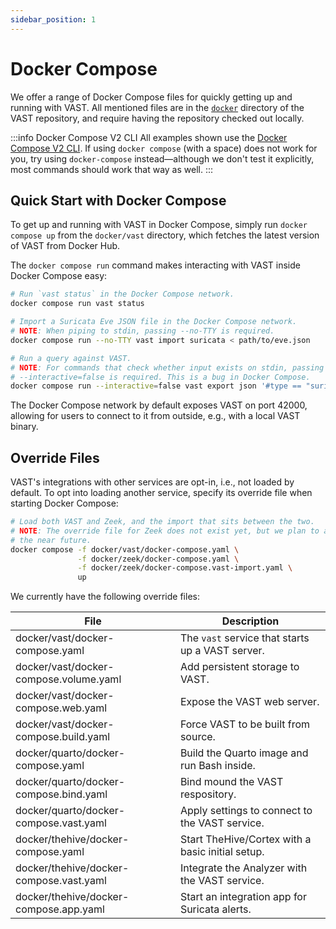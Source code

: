 ```yaml
---
sidebar_position: 1
---
```


# Docker Compose

We offer a range of Docker Compose files for quickly getting up and running with
VAST. All mentioned files are in the [`docker`][vast-repo-docker] directory of
the VAST repository, and require having the repository checked out locally.

[vast-repo-docker]: https://github.com/tenzir/vast/tree/master/docker

:::info Docker Compose V2 CLI
All examples shown use the [Docker Compose V2 CLI][docker-compose-v2-cli]. If
using `docker compose` (with a space) does not work for you, try using
`docker-compose` instead—although we don't test it explicitly, most commands
should work that way as well.
:::

[docker-compose-v2-cli]: https://docs.docker.com/compose/#compose-v2-and-the-new-docker-compose-command

## Quick Start with Docker Compose

To get up and running with VAST in Docker Compose, simply run `docker compose
up` from the `docker/vast` directory, which fetches the latest version of VAST
from Docker Hub.

The `docker compose run` command makes interacting with VAST inside Docker
Compose easy:

```bash
# Run `vast status` in the Docker Compose network.
docker compose run vast status

# Import a Suricata Eve JSON file in the Docker Compose network.
# NOTE: When piping to stdin, passing --no-TTY is required.
docker compose run --no-TTY vast import suricata < path/to/eve.json

# Run a query against VAST.
# NOTE: For commands that check whether input exists on stdin, passing
# --interactive=false is required. This is a bug in Docker Compose.
docker compose run --interactive=false vast export json '#type == "suricata.alert"'
```

The Docker Compose network by default exposes VAST on port 42000, allowing for
users to connect to it from outside, e.g., with a local VAST binary.

## Override Files

VAST's integrations with other services are opt-in, i.e., not loaded by default.
To opt into loading another service, specify its override file when starting
Docker Compose:

```bash
# Load both VAST and Zeek, and the import that sits between the two.
# NOTE: The override file for Zeek does not exist yet, but we plan to add it in
# the near future.
docker compose -f docker/vast/docker-compose.yaml \
               -f docker/zeek/docker-compose.yaml \
               -f docker/zeek/docker-compose.vast-import.yaml \
               up
```

We currently have the following override files:

|File|Description|
|-|-|
|docker/vast/docker-compose.yaml|The `vast` service that starts up a VAST server.|
|docker/vast/docker-compose.volume.yaml|Add persistent storage to VAST.|
|docker/vast/docker-compose.web.yaml|Expose the VAST web server.|
|docker/vast/docker-compose.build.yaml|Force VAST to be built from source.|
|docker/quarto/docker-compose.yaml|Build the Quarto image and run Bash inside.|
|docker/quarto/docker-compose.bind.yaml|Bind mound the VAST respository.|
|docker/quarto/docker-compose.vast.yaml|Apply settings to connect to the VAST service.|
|docker/thehive/docker-compose.yaml|Start TheHive/Cortex with a basic initial setup.|
|docker/thehive/docker-compose.vast.yaml|Integrate the Analyzer with the VAST service.|
|docker/thehive/docker-compose.app.yaml|Start an integration app for Suricata alerts.|
